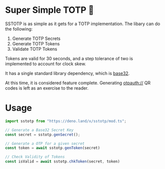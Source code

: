 # Super Simple TOTP 🦕

SSTOTP is as simple as it gets for a TOTP implementation. The libary can do the following:

1. Generate TOTP Secrets
2. Generate TOTP Tokens
3. Validate TOTP Tokens

Tokens are valid for 30 seconds, and a step tolerance of two is implemented to account for clock skew.

It has a single standard library dependency, which is [base32](https://deno.land/std@0.181.0/encoding/base32.ts).

At this time, it is considered feature complete. Generating [otpauth://](https://github.com/google/google-authenticator/wiki/Key-Uri-Format) QR codes is left as an exercise to the reader.

# Usage
```javascript
import sstotp from "https://deno.land/x/sstotp/mod.ts";

// Generate a Base32 Secret Key
const secret = sstotp.genSecret();

// Generate a OTP for a given secret
const token = await sstotp.genToken(secret)

// Check Validity of Tokens
const isValid = await sstotp.chkToken(secret, token)
```